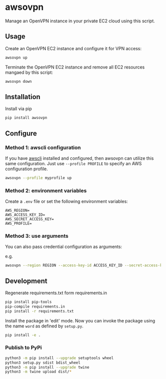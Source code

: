 # awsovpn

Manage an OpenVPN instance in your private EC2 cloud using this script. 


## Usage

Create an OpenVPN EC2 instance and configure it for VPN access:

```bash
awsovpn up
```

Terminate the OpenVPN EC2 instance and remove all EC2 resources mangaed by this script:

```bash
awsovpn down
```



## Installation

Install via pip

```bash
pip install awsovpn
```

## Configure

### Method 1: awscli configuration

If you have [awscli](https://aws.amazon.com/cli/) installed and configured, then awsovpn can utilize this same configuration. Just use `--profile PROFILE` to specify an AWS configuration profile. 

```bash
awsovpn --profile myprofile up
``````

### Method 2: environment variables

Create a `.env` file or set the following environment variables: 

```text
AWS_REGION=
AWS_ACCESS_KEY_ID=
AWS_SECRET_ACCESS_KEY=
AWS_PROFILE=
```

### Method 3: use arguments

You can also pass credential configuration as arguments:

e.g.

```bash
awsovpn --region REGION --access-key-id ACCESS_KEY_ID --secret-access-key SECRET_ACCESS_KEY
```



## Development

Regenerate requirements.txt form requirements.in

```bash
pip install pip-tools
pip-compile requirements.in
pip install -r requirements.txt
```

Install the package in 'edit' mode. Now you can invoke the package using the name `word` as defined by `setup.py`.

```bash
pip install -e .
```


### Publish to PyPi

```bash
python3 -m pip install --upgrade setuptools wheel
python3 setup.py sdist bdist_wheel
python3 -m pip install --upgrade twine
python3 -m twine upload dist/*
```
